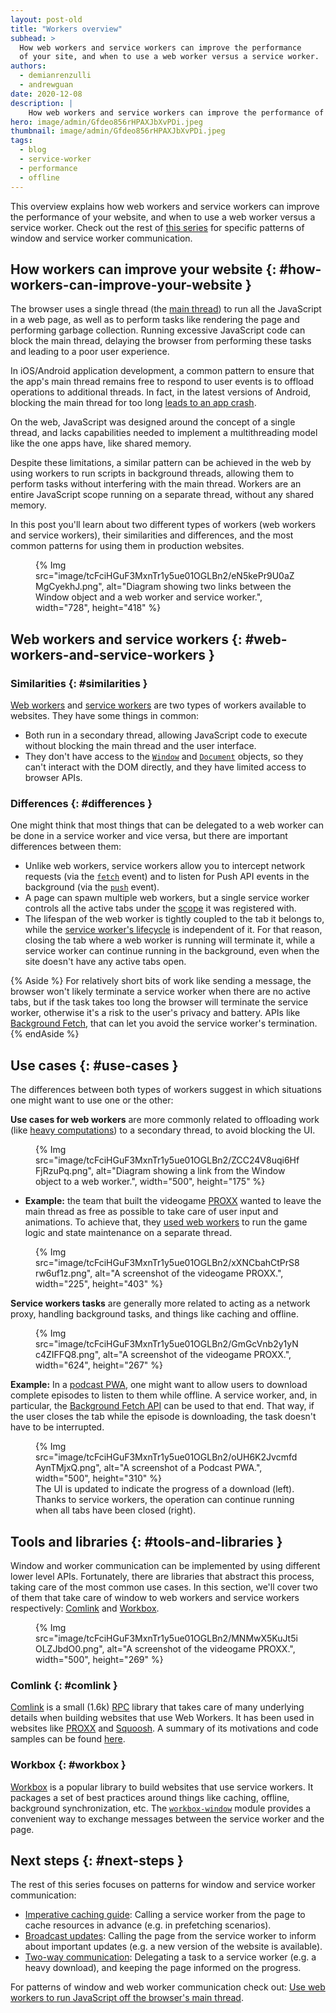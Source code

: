 ```yaml
---
layout: post-old
title: "Workers overview"
subhead: >
  How web workers and service workers can improve the performance
  of your site, and when to use a web worker versus a service worker.
authors:
  - demianrenzulli
  - andrewguan
date: 2020-12-08
description: |
    How web workers and service workers can improve the performance of your website, and when to use a web worker versus a service worker.
hero: image/admin/Gfdeo856rHPAXJbXvPDi.jpeg
thumbnail: image/admin/Gfdeo856rHPAXJbXvPDi.jpeg
tags:
  - blog
  - service-worker
  - performance
  - offline
---
```


This overview explains how web workers and service workers can improve the performance of your website, and when to use a web worker versus a service worker. Check out the rest of [this series](#next-steps) for
specific patterns of window and service worker communication.

## How workers can improve your website {: #how-workers-can-improve-your-website }

The browser uses a single thread (the [main
thread](https://developer.mozilla.org/docs/Glossary/Main_thread)) to run all the JavaScript in
a web page, as well as to perform tasks like rendering the page and performing garbage collection.
Running excessive JavaScript code can block the main thread, delaying the browser from performing
these tasks and leading to a poor user experience.

In iOS/Android application development, a common pattern to ensure that the app's main thread
remains free to respond to user events is to offload operations to additional threads. In fact, in
the latest versions of Android, blocking the main thread for too long [leads to an app
crash](https://www.youtube.com/watch?v=eHjHlujp3Tg&feature=youtu.be&t=806).

On the web, JavaScript was designed around the concept of a single thread, and lacks capabilities
needed to implement a multithreading model like the one apps have, like shared memory.

Despite these limitations, a similar pattern can be achieved in the web by using
workers to run scripts in background
threads, allowing them to perform tasks without interfering with the main thread. Workers are an
entire JavaScript scope running on a separate thread, without any shared memory.

In this post you'll learn about two different types of workers (web workers and service workers), their similarities and differences, and the most common patterns for using them in production websites.

<figure class="w-figure">
  {% Img src="image/tcFciHGuF3MxnTr1y5ue01OGLBn2/eN5kePr9U0aZMgCyekhJ.png", alt="Diagram showing two links between the Window object and a web worker and service worker.", width="728", height="418" %}
</figure>

## Web workers and service workers {: #web-workers-and-service-workers }

### Similarities {: #similarities }

[Web workers](https://developer.mozilla.org/docs/Web/API/Web_Workers_API/Using_web_workers)
and [service
workers](https://developer.mozilla.org/docs/Web/API/Service_Worker_API/Using_Service_Workers)
are two types of workers available to websites. They have some things in common:

- Both run in a secondary thread, allowing JavaScript code to execute without blocking the main
  thread and the user interface.
- They don't have access to the [`Window`](https://developer.mozilla.org/docs/Web/API/Window)
  and [`Document`](https://developer.mozilla.org/docs/Web/API/Document) objects, so they can't
  interact with the DOM directly, and they have limited access to browser APIs.

### Differences {: #differences }

One might think that most things that can be delegated to a web worker can be done in a service
worker and vice versa, but there are important differences between them:

- Unlike web workers, service workers allow you to intercept network requests (via the
  [`fetch`](https://developer.mozilla.org/docs/Web/API/FetchEvent) event) and to listen for Push
  API events in the background (via the
  [`push`](https://developer.mozilla.org/docs/Web/API/PushEvent) event).
- A page can spawn multiple web workers, but a single service worker controls all the active tabs
  under the
  [scope](https://developer.mozilla.org/docs/Web/API/ServiceWorkerRegistration/scope) it was
  registered with.
- The lifespan of the web worker is tightly coupled to the tab it belongs to, while the [service
  worker's
  lifecycle](https://developers.google.com/web/fundamentals/primers/service-workers/lifecycle) is
  independent of it. For that reason, closing the tab where a web worker is running will terminate
  it, while a service worker can continue running in the background, even when the site doesn't have
  any active tabs open.

{% Aside %} For relatively short bits of work like sending a message, the browser won't likely
terminate a service worker when there are no active tabs, but if the task takes too long the browser
will terminate the service worker, otherwise it's a risk to the user's privacy and battery. APIs
like [Background Fetch](https://developers.google.com/web/updates/2018/12/background-fetch), that
can let you avoid the service worker's termination. {% endAside %}

## Use cases {: #use-cases }

The differences between both types of workers suggest in which situations one might want to use one
or the other:

**Use cases for web workers** are more commonly related to offloading work (like [heavy
computations](https://www.youtube.com/watch?v=mDdgfyRB5kg&feature=youtu.be&t=875)) to a secondary
thread, to avoid blocking the UI.

<figure class="w-figure">
  {% Img src="image/tcFciHGuF3MxnTr1y5ue01OGLBn2/ZCC24V8uqi6HfFjRzuPq.png", alt="Diagram showing a link from the Window object to a web worker.", width="500", height="175" %}
</figure>

- **Example:** the team that built the videogame [PROXX](https://proxx.app/) wanted to leave the
  main thread as free as possible to take care of user input and animations. To achieve that, they
  [used web workers](/proxx-announce/#web-workers) to run the game logic and state
  maintenance on a separate thread.

<figure class="w-figure">
  {% Img src="image/tcFciHGuF3MxnTr1y5ue01OGLBn2/xXNCbahCtPrS8rw6uf1z.png", alt="A screenshot of the videogame PROXX.", width="225", height="403" %}
</figure>

**Service workers tasks** are generally more related to acting as a network proxy, handling
background tasks, and things like caching and offline.

<figure class="w-figure">
  {% Img src="image/tcFciHGuF3MxnTr1y5ue01OGLBn2/GmGcVnb2y1yNc4ZIFFQ8.png", alt="A screenshot of the videogame PROXX.", width="624", height="267" %}
</figure>

**Example:** In a [podcast PWA](https://bgfetch-http203.glitch.me/), one might want to allow users
to download complete episodes to listen to them while offline. A service worker, and, in particular,
the [Background Fetch API](https://developers.google.com/web/updates/2018/12/background-fetch) can
be used to that end. That way, if the user closes the tab while the episode is downloading, the task
doesn't have to be interrupted.

<figure class="w-figure">
  {% Img src="image/tcFciHGuF3MxnTr1y5ue01OGLBn2/oUH6K2JvcmfdAynTMjxQ.png", alt="A screenshot of a Podcast PWA.", width="500", height="310" %}
    <figcaption class="w-figcaption">The UI is updated to indicate the progress of a download (left). Thanks to service workers, the operation can continue running when all tabs have been closed (right).</figcaption>
</figure>

## Tools and libraries {: #tools-and-libraries }

Window and worker communication can be implemented by using different lower level APIs. Fortunately,
there are libraries that abstract this process, taking care of the most common use cases. In this
section, we'll cover two of them that take care of window to web workers and service workers
respectively: [Comlink](https://github.com/GoogleChromeLabs/comlink) and
[Workbox](https://developers.google.com/web/tools/workbox).

<figure class="w-figure">
  {% Img src="image/tcFciHGuF3MxnTr1y5ue01OGLBn2/MNMwX5KuJt5iOLZJbdO0.png", alt="A screenshot of the videogame PROXX.", width="500", height="269" %}
</figure>

### Comlink {: #comlink }

[Comlink](https://github.com/GoogleChromeLabs/comlink) is a small (1.6k)
[RPC](https://en.wikipedia.org/wiki/Remote_procedure_call) library that takes care of many
underlying details when building websites that use Web Workers. It has been used in websites
like [PROXX](https://proxx.app/) and [Squoosh](https://squoosh.app/). A summary of its motivations
and code samples can be found [here](https://surma.dev/things/when-workers/).

### Workbox {: #workbox }

[Workbox](https://developers.google.com/web/tools/workbox) is a popular library to build websites
that use service workers. It packages a set of best practices around things like caching, offline,
background synchronization, etc. The [`workbox-window`](https://developers.google.com/web/tools/workbox/modules/workbox-window) module provides a
convenient way to exchange messages between the service worker and the page.

## Next steps {: #next-steps }

The rest of this series focuses on patterns for window and service worker communication:

- [Imperative caching guide](/imperative-caching-guide): Calling a service worker from the page to
  cache resources in advance (e.g. in prefetching scenarios).
- [Broadcast updates](/broadcast-updates-guide/): Calling the page from the service worker to inform
  about important updates (e.g. a new version of the website is available).
- [Two-way communication](/two-way-communication-guide/): Delegating a task to a service worker
  (e.g. a heavy download), and keeping the page informed on the progress.

For patterns of window and web worker communication check out: [Use web workers to run JavaScript
off the browser's main thread](/off-main-thread/).
